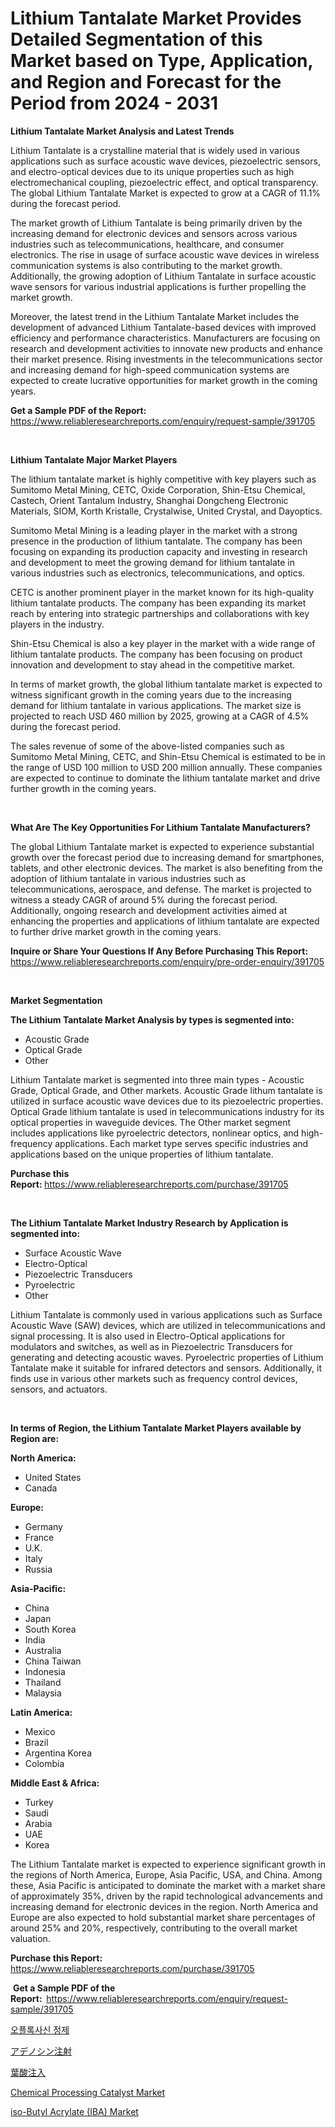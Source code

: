 <p><h1>Lithium Tantalate Market Provides Detailed Segmentation of this Market based on Type, Application, and Region and Forecast for the Period from 2024 - 2031</h1></p><p><strong>Lithium Tantalate Market Analysis and Latest Trends</strong></p>
<p><p>Lithium Tantalate is a crystalline material that is widely used in various applications such as surface acoustic wave devices, piezoelectric sensors, and electro-optical devices due to its unique properties such as high electromechanical coupling, piezoelectric effect, and optical transparency. The global Lithium Tantalate Market is expected to grow at a CAGR of 11.1% during the forecast period.</p><p>The market growth of Lithium Tantalate is being primarily driven by the increasing demand for electronic devices and sensors across various industries such as telecommunications, healthcare, and consumer electronics. The rise in usage of surface acoustic wave devices in wireless communication systems is also contributing to the market growth. Additionally, the growing adoption of Lithium Tantalate in surface acoustic wave sensors for various industrial applications is further propelling the market growth.</p><p>Moreover, the latest trend in the Lithium Tantalate Market includes the development of advanced Lithium Tantalate-based devices with improved efficiency and performance characteristics. Manufacturers are focusing on research and development activities to innovate new products and enhance their market presence. Rising investments in the telecommunications sector and increasing demand for high-speed communication systems are expected to create lucrative opportunities for market growth in the coming years.</p></p>
<p><strong>Get a Sample PDF of the Report:&nbsp;</strong> <a href="https://www.reliableresearchreports.com/enquiry/request-sample/391705">https://www.reliableresearchreports.com/enquiry/request-sample/391705</a></p>
<p>&nbsp;</p>
<p><strong>Lithium Tantalate Major Market Players</strong></p>
<p><p>The lithium tantalate market is highly competitive with key players such as Sumitomo Metal Mining, CETC, Oxide Corporation, Shin-Etsu Chemical, Castech, Orient Tantalum Industry, Shanghai Dongcheng Electronic Materials, SIOM, Korth Kristalle, Crystalwise, United Crystal, and Dayoptics. </p><p>Sumitomo Metal Mining is a leading player in the market with a strong presence in the production of lithium tantalate. The company has been focusing on expanding its production capacity and investing in research and development to meet the growing demand for lithium tantalate in various industries such as electronics, telecommunications, and optics.</p><p>CETC is another prominent player in the market known for its high-quality lithium tantalate products. The company has been expanding its market reach by entering into strategic partnerships and collaborations with key players in the industry.</p><p>Shin-Etsu Chemical is also a key player in the market with a wide range of lithium tantalate products. The company has been focusing on product innovation and development to stay ahead in the competitive market.</p><p>In terms of market growth, the global lithium tantalate market is expected to witness significant growth in the coming years due to the increasing demand for lithium tantalate in various applications. The market size is projected to reach USD 460 million by 2025, growing at a CAGR of 4.5% during the forecast period.</p><p>The sales revenue of some of the above-listed companies such as Sumitomo Metal Mining, CETC, and Shin-Etsu Chemical is estimated to be in the range of USD 100 million to USD 200 million annually. These companies are expected to continue to dominate the lithium tantalate market and drive further growth in the coming years.</p></p>
<p>&nbsp;</p>
<p><strong>What Are The Key Opportunities For Lithium Tantalate Manufacturers?</strong></p>
<p><p>The global Lithium Tantalate market is expected to experience substantial growth over the forecast period due to increasing demand for smartphones, tablets, and other electronic devices. The market is also benefiting from the adoption of lithium tantalate in various industries such as telecommunications, aerospace, and defense. The market is projected to witness a steady CAGR of around 5% during the forecast period. Additionally, ongoing research and development activities aimed at enhancing the properties and applications of lithium tantalate are expected to further drive market growth in the coming years.</p></p>
<p><strong>Inquire or Share Your Questions If Any Before Purchasing This Report:</strong> <a href="https://www.reliableresearchreports.com/enquiry/pre-order-enquiry/391705">https://www.reliableresearchreports.com/enquiry/pre-order-enquiry/391705</a></p>
<p>&nbsp;</p>
<p><strong>Market Segmentation</strong></p>
<p><strong>The Lithium Tantalate Market Analysis by types is segmented into:</strong></p>
<p><ul><li>Acoustic Grade</li><li>Optical Grade</li><li>Other</li></ul></p>
<p><p>Lithium Tantalate market is segmented into three main types - Acoustic Grade, Optical Grade, and Other markets. Acoustic Grade lithum tantalate is utilized in surface acoustic wave devices due to its piezoelectric properties. Optical Grade lithium tantalate is used in telecommunications industry for its optical properties in waveguide devices. The Other market segment includes applications like pyroelectric detectors, nonlinear optics, and high-frequency applications. Each market type serves specific industries and applications based on the unique properties of lithium tantalate.</p></p>
<p><strong>Purchase this Report:&nbsp;</strong><a href="https://www.reliableresearchreports.com/purchase/391705">https://www.reliableresearchreports.com/purchase/391705</a></p>
<p>&nbsp;</p>
<p><strong>The Lithium Tantalate Market Industry Research by Application is segmented into:</strong></p>
<p><ul><li>Surface Acoustic Wave</li><li>Electro-Optical</li><li>Piezoelectric Transducers</li><li>Pyroelectric</li><li>Other</li></ul></p>
<p><p>Lithium Tantalate is commonly used in various applications such as Surface Acoustic Wave (SAW) devices, which are utilized in telecommunications and signal processing. It is also used in Electro-Optical applications for modulators and switches, as well as in Piezoelectric Transducers for generating and detecting acoustic waves. Pyroelectric properties of Lithium Tantalate make it suitable for infrared detectors and sensors. Additionally, it finds use in various other markets such as frequency control devices, sensors, and actuators.</p></p>
<p>&nbsp;</p>
<p><strong>In terms of Region, the Lithium Tantalate Market Players available by Region are:</strong></p>
<p>
    <p> <strong> North America: </strong>
        <ul>
            <li>United States</li>
            <li>Canada</li>
        </ul>
        </p> 
    <p> <strong> Europe: </strong>
        <ul>
            <li>Germany</li>
            <li>France</li>
            <li>U.K.</li>
            <li>Italy</li>
            <li>Russia</li>
        </ul>
        </p> 
    <p> <strong> Asia-Pacific: </strong>
        <ul>
            <li>China</li>
            <li>Japan</li>
            <li>South Korea</li>
            <li>India</li>
            <li>Australia</li>
            <li>China Taiwan</li>
            <li>Indonesia</li>
            <li>Thailand</li>
            <li>Malaysia</li>
        </ul>
        </p> 
    <p> <strong> Latin America: </strong>
        <ul>
            <li>Mexico</li>
            <li>Brazil</li>
            <li>Argentina Korea</li>
            <li>Colombia</li>
        </ul>
        </p> 
    <p> <strong> Middle East & Africa: </strong>
        <ul>
            <li>Turkey</li>
            <li>Saudi</li>
            <li>Arabia</li>
            <li>UAE</li>
            <li>Korea</li>
        </ul>
    </p>
    </p>
<p><p>The Lithium Tantalate market is expected to experience significant growth in the regions of North America, Europe, Asia Pacific, USA, and China. Among these, Asia Pacific is anticipated to dominate the market with a market share of approximately 35%, driven by the rapid technological advancements and increasing demand for electronic devices in the region. North America and Europe are also expected to hold substantial market share percentages of around 25% and 20%, respectively, contributing to the overall market valuation.</p></p>
<p><strong>Purchase this Report: </strong><a href="https://www.reliableresearchreports.com/purchase/391705">https://www.reliableresearchreports.com/purchase/391705</a></p>
<p>&nbsp;<strong>Get a Sample PDF of the Report:&nbsp;&nbsp;</strong><a href="https://www.reliableresearchreports.com/enquiry/request-sample/391705">https://www.reliableresearchreports.com/enquiry/request-sample/391705</a></p>
<p><strong></strong></p>
<p><p><a href="https://medium.com/@ar-medical/ofloxacin-tablets-%EC%8B%9C%EC%9E%A5-%EC%9C%A0%ED%98%95-%EC%9D%91%EC%9A%A9-%EB%B0%8F-%EC%A7%80%EB%A6%AC%EC%97%90-%EB%8C%80%ED%95%9C-%ED%8F%AC%EA%B4%84%EC%A0%81-%ED%8F%89%EA%B0%80-0202fbba5142">오플록사신 정제</a></p><p><a href="https://medium.com/@catherine10203/%E3%82%A2%E3%83%87%E3%83%8E%E3%82%B7%E3%83%B3%E6%B3%A8%E5%B0%84%E3%81%AE%E5%B8%82%E5%A0%B4%E8%A6%8F%E6%A8%A1-cagr-%E5%8B%95%E5%90%91-2024-2030-40671cfabb24">アデノシン注射</a></p><p><a href="https://medium.com/@catherine10203/%E8%91%89%E9%85%B8%E6%B3%A8%E5%B0%84%E5%B8%82%E5%A0%B4%E3%81%AB%E9%96%A2%E3%81%99%E3%82%8B%E6%83%85%E5%A0%B1-%E5%B8%82%E5%A0%B4%E5%8B%95%E5%90%91-%E6%88%90%E9%95%B7-2024%E5%B9%B4%E3%81%8B%E3%82%892031%E5%B9%B4%E3%81%BE%E3%81%A7%E3%81%AE%E4%BA%88%E6%B8%AC-20b1f84df775">葉酸注入</a></p><p><a href="https://military-diascia-e68.notion.site/Chemical-Processing-Catalyst-Market-Size-Growth-Outlook-from-2024-to-2031-projecting-at-Market-s-T-fdcc44f5192e456fb9fe5b1d093ae0b4">Chemical Processing Catalyst Market</a></p><p><a href="https://spotless-saver-8fd.notion.site/iso-Butyl-Acrylate-IBA-Market-Research-Report-Forecasted-for-Period-from-2024-2031-by-Market-Ty-e96009c81b4c4fcb972336ea270e5e36">iso-Butyl Acrylate (IBA) Market</a></p></p>